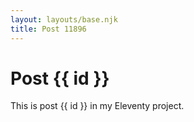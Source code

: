```yaml
---
layout: layouts/base.njk
title: Post 11896
---
```


# Post {{ id }}

This is post {{ id }} in my Eleventy project.
